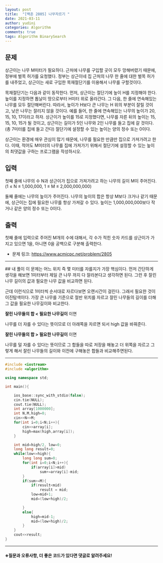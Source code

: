 ```yaml
---
layout: post
title:  "[백준 2805] 나무자르기 "
date: 2021-03-11
author: yudini
categories: Algorithm
comments: true
tags: Algorithm BinarySearch
---
```


## 문제

상근이는 나무 M미터가 필요하다. 근처에 나무를 구입할 곳이 모두 망해버렸기 때문에, 정부에 벌목 허가를 요청했다. 정부는 상근이네 집 근처의 나무 한 줄에 대한 벌목 허가를 내주었고, 상근이는 새로 구입한 목재절단기를 이용해서 나무를 구할것이다.

목재절단기는 다음과 같이 동작한다. 먼저, 상근이는 절단기에 높이 H를 지정해야 한다. 높이를 지정하면 톱날이 땅으로부터 H미터 위로 올라간다. 그 다음, 한 줄에 연속해있는 나무를 모두 절단해버린다. 따라서, 높이가 H보다 큰 나무는 H 위의 부분이 잘릴 것이고, 낮은 나무는 잘리지 않을 것이다. 예를 들어, 한 줄에 연속해있는 나무의 높이가 20, 15, 10, 17이라고 하자. 상근이가 높이를 15로 지정했다면, 나무를 자른 뒤의 높이는 15, 15, 10, 15가 될 것이고, 상근이는 길이가 5인 나무와 2인 나무를 들고 집에 갈 것이다. (총 7미터를 집에 들고 간다) 절단기에 설정할 수 있는 높이는 양의 정수 또는 0이다.

상근이는 환경에 매우 관심이 많기 때문에, 나무를 필요한 만큼만 집으로 가져가려고 한다. 이때, 적어도 M미터의 나무를 집에 가져가기 위해서 절단기에 설정할 수 있는 높이의 최댓값을 구하는 프로그램을 작성하시오.

## 입력

첫째 줄에 나무의 수 N과 상근이가 집으로 가져가려고 하는 나무의 길이 M이 주어진다. (1 ≤ N ≤ 1,000,000, 1 ≤ M ≤ 2,000,000,000)

둘째 줄에는 나무의 높이가 주어진다. 나무의 높이의 합은 항상 M보다 크거나 같기 때문에, 상근이는 집에 필요한 나무를 항상 가져갈 수 있다. 높이는 1,000,000,000보다 작거나 같은 양의 정수 또는 0이다.

## 출력

첫째 줄에 입력으로 주어진 M개의 수에 대해서, 각 수가 적힌 숫자 카드를 상근이가 가지고 있으면 1을, 아니면 0을 공백으로 구분해 출력한다.

* 문제 링크: <https://www.acmicpc.net/problem/2805>


<hr>
## 내 풀이
이 문제는 어느 위치 즉 몇 미터를 자를지가 가장 핵심이다. 먼저 간단하게 생각을 해보면 1미터부터 제일 큰 나무 까지 다 잘라본다고 생각하면 된다. 그런 후 잘린 나무 길이의 값과 필요한 나무 값을 비교하면 된다. 

근데 이런식으로 1미터씩 순서대로 자르다보면 오랜시간이 걸린다. 그래서 필요한 것이 이진탐색이다.
가장 큰 나무를 기준으로 절반 위치를 자르고 잘린 나무들의 길이를 더해 그 값을 필요한 나무길이와 비교한다.  

**잘린 나무들의 합 < 필요한 나무길이** 이면

나무를 더 자를 수 있다는 뜻이므로 더 아래쪽을 자르면 되서 high 값을 바꿔준다. 

**잘린 나무들의 합 > 필요한 나무길이** 이면

나무를 덜 자를 수 있다는 뜻이므로 그 합들을 따로 저장을 해놓고 더 위쪽을 자르고 그렇게 해서 잘린 나무들의 길이와 이전에 구해놓은 합들과 비교해주면된다. 

<hr>

~~~c++
#include <iostream>                                                          
#include <algorithm>

using namespace std;

int main(){

    ios_base::sync_with_stdio(false);
    cin.tie(NULL);
    cout.tie(NULL);
    int array[1000000];
    int N,M,high=0;
    cin>>N>>M;
    for(int i=0;i<N;i++){
        cin>>array[i];
        high=max(high,array[i]);
    }

    int mid=high/2, low=0; 
    long long result=0;
    while(low<=high){
        long long sum=0;
        for(int i=0;i<N;i++){
            if(array[i]>mid)
                sum+=array[i]-mid;
        }
        if(sum>=M){
            if(result<mid)
                result = mid;
            low=mid+1;
            mid=(low+high)/2;

        }
        else{
            high=mid-1;
            mid=(low+high)/2;
        }
    }
    cout<<result;
}

~~~

<hr>


<h4>&#8251;질문과 오류사항, 더 좋은 코드가 있다면 댓글로 알려주세요!</h4>
